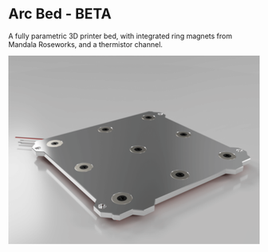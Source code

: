 # Arc Bed - BETA

A fully parametric 3D printer bed, with integrated ring magnets from Mandala Roseworks, and a thermistor channel.

![Render](Assets/arc_bed_render.png)